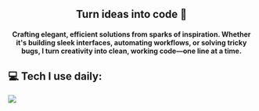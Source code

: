 <h2 align="center">Turn ideas into code 🍃</h2>
<h4 align="center">Crafting elegant, efficient solutions from sparks of inspiration. Whether it's building sleek interfaces, automating workflows, or solving tricky bugs, I turn creativity into clean, working code—one line at a time.</h4>


<h2> 💻 Tech I use daily: </h2>
<p align="left"> <img src="https://skillicons.dev/icons?i=git,html,css,tailwind,js,ts,react,nextjs,nodejs,nestjs,graphql,jest,postgres,mongodb,docker,linux,figma"/> </p>
